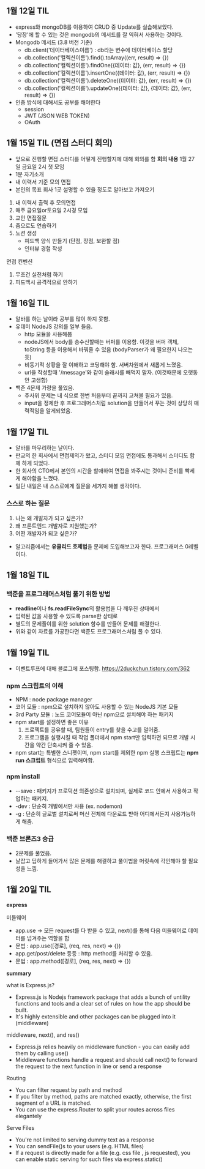 ## 1월 12일 TIL
- express와 mongoDB를 이용하여 CRUD 중 Update를 실습해보았다.
- '당장'에 할 수 있는 것은 mongodb의 메서드를 잘 익혀서 사용하는 것이다.
- Mongodb 메서드 (3.8 버전 기준)
   - db.client('데이터베이스이름') : db라는 변수에 데이터베이스 할당
   - db.collection('컬렉션이름').find().toArray((err, result) => {})
   - db.collection('컬렉션이름').findOne({데이터: 값}, (err, result) => {})
   - db.collection('컬렉션이름').insertOne({데이터: 값}, (err, result) => {})
   - db.collection('컬렉션이름').deleteOne({데이터: 값}, (err, result) => {})
   - db.collection('컬렉션이름').updateOne({데이터: 값}, {데이터: 값}, (err, result) => {})
- 인증 방식에 대해서도 공부를 해야한다
   - session
   - JWT (JSON WEB TOKEN)
   - OAuth

## 1월 15일 TIL (면접 스터디 회의)
- 앞으로 진행할 면접 스터디를 어떻게 진행할지에 대해 회의를 함
**회의 내용**
1월 27일 금요일 2시 첫 모임
- 1분 자기소개
- 내 이력서 기준 모의 면접
- 본인의 목표 회사 1곳 설명할 수 있을 정도로 알아보고 가져오기

1. 내 이력서 출력 후 모의면접
2. 매주 금요일or토요일 2시경 모임
3. 교안 면접질문
4. 줌으로도 연습하기
5. 노션 생성
    - 피드백 양식 만들기 (단점, 장점, 보완할 점)
    - 인터뷰 경험 작성

면접 컨벤션
1. 무조건 실전처럼 하기
2. 피드백시 공격적으로 안하기

## 1월 16일 TIL
- 알바를 하는 날이라 공부를 많이 하지 못함.
- 유데미 NodeJS 강의를 일부 들음.
   - http 모듈을 사용해봄
   - nodeJS에서 body를 송수신할때는 버퍼를 이용함. 이것을 버퍼 객체, toString 등을 이용해서 바꿔줄 수 있음 (bodyParser가 왜 필요한지 나오는 듯)
   - 비동기적 상황을 잘 이해하고 코딩해야 함. 서버차원에서 새롭게 느꼈음.
   - url을 작성할때 '/message'와 같이 슬래시를 빼먹지 말자. (이것때문에 오랫동안 고생함)
- 백준 4문제 가량을 풀었음.
   - 주사위 문제는 내 식으로 한번 처음부터 끝까지 고쳐볼 필요가 있음.
   - input을 정제한 후 프로그래머스처럼 solution을 만들어서 푸는 것이 상당히 매력적임을 알게되었음.

## 1월 17일 TIL
- 알바를 마무리하는 날이다.
- 판교의 한 회사에서 면접제의가 왔고, 스터디 모임 면접에도 통과해서 스터디도 함께 하게 되었다.
- 한 회사의 CTO께서 본인의 시간을 할애하여 면접을 봐주시는 것이니 준비를 빡세게 해야함을 느꼈다.
- 일단 내일은 내 스스로에게 질문을 세가지 해볼 생각이다.
### 스스로 하는 질문
1. 나는 왜 개발자가 되고 싶은가?
2. 왜 프론트엔드 개발자로 지원했는가?
3. 어떤 개발자가 되고 싶은가?
- 알고리즘에서는 **유클리드 호제법**을 문제에 도입해보고자 한다. 프로그래머스 0레벨이다.

## 1월 18일 TIL
### 백준을 프로그래머스처럼 풀기 위한 방법
- **readline**이나 **fs.readFileSync**의 활용법을 다 깨우친 상태에서
- 입력된 값을 사용할 수 있도록 parse한 상태로
- 별도의 문제풀이를 위한 solution 함수를 만들어 문제를 해결한다.
- 위와 같이 자료를 가공한다면 백준도 프로그래머스처럼 풀 수 있다.

## 1월 19일 TIL
- 이벤트루프에 대해 블로그에 포스팅함. https://2duckchun.tistory.com/362
### npm 스크립트의 이해
- NPM : node package manager
- 코어 모듈 : npm으로 설치하지 않아도 사용할 수 있는 NodeJS 기본 모듈
- 3rd Party 모듈 : 노드 코어모듈이 아닌 npm으로 설치해야 하는 패키지
- npm start를 설정하면 좋은 이유
   1. 프로젝트를 공유할 때, 팀원들이 entry를 찾을 수고를 덜어줌.
   2. 프로그램을 실행시킬 때 작업 폴더에서 npm start만 입력하면 되므로 개발 시간을 약간 단축시켜 줄 수 있음.
- npm start는 특별한 스니펫이며, npm start를 제외한 npm 실행 스크립트는 **npm run 스크립트** 형식으로 입력해야함.
### npm install
- --save : 패키지가 프로덕션 의존성으로 설치되며, 실제로 코드 안에서 사용하고 작업하는 패키지.
- -dev : 단순히 개발에서만 사용 (ex. nodemon)
- -g : 단순히 글로벌 설치로써 머신 전체에 다운로드 받아 어디에서든지 사용가능하게 해줌.
### 백준 브론즈3 승급
- 2문제를 풀었음.
- 날잡고 딥하게 들어가서 많은 문제를 해결하고 풀이법을 머릿속에 각인해야 할 필요성을 느낌.

## 1월 20일 TIL

**express**

미들웨어
- app.use -> 모든 request를 다 받을 수 있고, next()를 통해 다음 미들웨어로 데이터를 넘겨주는 역할을 함
- 문법 : app.use([경로], (req, res, next) => {})
- app.get/post/delete 등등 : http method를 처리할 수 있음.
- 문법 : app.method([경로], (req, res, next) => {})

**summary**

what is Express.js?
- Express.js is Nodejs framework package that adds a bunch of untility functions and tools and a clear set of rules on how the app should be built.
- It's highly extensible and other packages can be plugged into it (middleware)

middleware, next(), and res()
- Express.js relies heavily on middleware function - you can easily add them by calling use()
- Middleware functions handle a request and should call next() to forward the request to the next function in line or send a response

Routing
- You can filter request by path and method
- If you filter by method, paths are matched exactly, otherwise, the first segment of a URL is matched.
- You can use the express.Router to split your routes across files elegantely

Serve Files
- You're not limited to serving dummy text as a response
- You can sendFile()s to your users (e.g. HTML files)
- If a request is directly made for a file (e.g. css file , js requested), you can enable static serving for such files via express.static()

